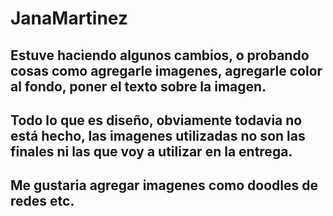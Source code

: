 # JanaMartinez
## Estuve haciendo algunos cambios, o probando cosas como agregarle imagenes, agregarle color al fondo, poner el texto sobre la imagen.
## Todo lo que es diseño, obviamente todavia no está hecho, las imagenes utilizadas no son las finales ni las que voy a utilizar en la entrega.
## Me gustaria agregar imagenes como doodles de redes etc. 
